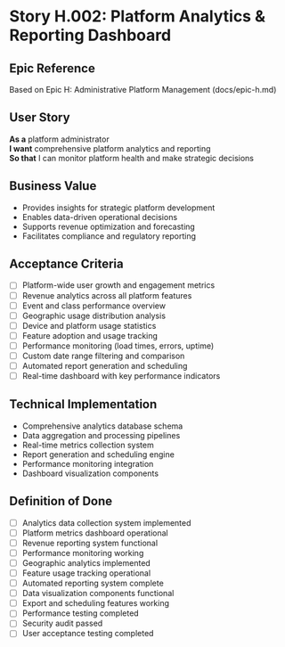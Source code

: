 # Story H.002: Platform Analytics & Reporting Dashboard

## Epic Reference
Based on Epic H: Administrative Platform Management (docs/epic-h.md)

## User Story
**As a** platform administrator  
**I want** comprehensive platform analytics and reporting  
**So that** I can monitor platform health and make strategic decisions

## Business Value
- Provides insights for strategic platform development
- Enables data-driven operational decisions
- Supports revenue optimization and forecasting
- Facilitates compliance and regulatory reporting

## Acceptance Criteria
- [ ] Platform-wide user growth and engagement metrics
- [ ] Revenue analytics across all platform features
- [ ] Event and class performance overview
- [ ] Geographic usage distribution analysis
- [ ] Device and platform usage statistics
- [ ] Feature adoption and usage tracking
- [ ] Performance monitoring (load times, errors, uptime)
- [ ] Custom date range filtering and comparison
- [ ] Automated report generation and scheduling
- [ ] Real-time dashboard with key performance indicators

## Technical Implementation
- Comprehensive analytics database schema
- Data aggregation and processing pipelines
- Real-time metrics collection system
- Report generation and scheduling engine
- Performance monitoring integration
- Dashboard visualization components

## Definition of Done
- [ ] Analytics data collection system implemented
- [ ] Platform metrics dashboard operational
- [ ] Revenue reporting system functional
- [ ] Performance monitoring working
- [ ] Geographic analytics implemented
- [ ] Feature usage tracking operational
- [ ] Automated reporting system complete
- [ ] Data visualization components functional
- [ ] Export and scheduling features working
- [ ] Performance testing completed
- [ ] Security audit passed
- [ ] User acceptance testing completed 